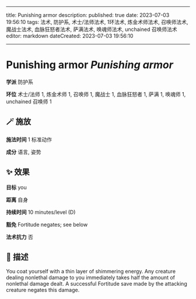
---
title: Punishing armor
description: 
published: true
date: 2023-07-03 19:56:10
tags: 法术, 防护系, 术士/法师法术, 1环法术, 炼金术师法术, 召唤师法术, 魔战士法术, 血脉狂怒者法术, 萨满法术, 唤魂师法术, unchained 召唤师法术
editor: markdown
dateCreated: 2023-07-03 19:56:10

---

# **Punishing armor** *Punishing armor*

**学派** 防护系 

**环位** 术士/法师 1, 炼金术师 1, 召唤师 1, 魔战士 1, 血脉狂怒者 1, 萨满 1, 唤魂师 1, unchained 召唤师 1

## 🪄 施放

**施法时间** 1 标准动作

**成分** 语言, 姿势

## ✨ 效果 

**目标** you 

**距离** 自身  

**持续时间** 10 minutes/level (D) 

**豁免** Fortitude negates; see below

**法术抗力** 否

## 📖 描述

You coat yourself with a thin layer of shimmering energy. Any creature dealing nonlethal damage to you immediately takes half the amount of nonlethal damage dealt. A successful Fortitude save made by the attacking creature negates this damage.
    